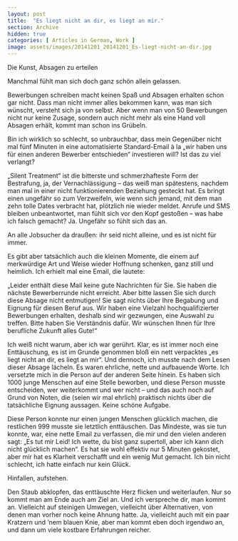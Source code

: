 ```yaml
---
layout: post
title:  "Es liegt nicht an dir, es liegt an mir."
section: Archive
hidden: true
categories: [ Articles in German, Work ]
image: assets/images/20141201_20141201_Es-liegt-nicht-an-dir.jpg
---
```



Die Kunst, Absagen zu erteilen

Manchmal fühlt man sich doch ganz schön allein gelassen.

Bewerbungen schreiben macht keinen Spaß und Absagen erhalten schon gar nicht. Dass man nicht immer alles bekommen kann, was man sich wünscht, versteht sich ja von selbst. Aber wenn man von 50 Bewerbungen nicht nur keine Zusage, sondern auch nicht mehr als eine Hand voll Absagen erhält, kommt man schon ins Grübeln.

Bin ich wirklich so schlecht, so unbrauchbar, dass mein Gegenüber nicht mal fünf Minuten in eine automatisierte Standard-Email à la „wir haben uns für einen anderen Bewerber entschieden“ investieren will? Ist das zu viel verlangt?

„Silent Treatment“ ist die bitterste und schmerzhafteste Form der Bestrafung, ja, der Vernachlässigung – das weiß man spätestens, nachdem man mal in einer nicht funktionierenden Beziehung gesteckt hat. Es bringt einen ungefähr so zum Verzweifeln, wie wenn sich jemand, mit dem man zehn tolle Dates verbracht hat, plötzlich nie wieder meldet. Anrufe und SMS bleiben unbeantwortet, man fühlt sich vor den Kopf gestoßen – was habe ich falsch gemacht? Ja. Ungefähr so fühlt sich das an.

An alle Jobsucher da draußen: ihr seid nicht alleine, und es ist nicht für immer.

Es gibt aber tatsächlich auch die kleinen Momente, die einem auf merkwürdige Art und Weise wieder Hoffnung schenken, ganz still und heimlich. Ich erhielt mal eine Email, die lautete:

„Leider enthält diese Mail keine gute Nachrichten für Sie. Sie haben die nächste Bewerberrunde nicht erreicht. Aber bitte lassen Sie sich durch diese Absage nicht entmutigen! Sie sagt nichts über Ihre Begabung und Eignung für diesen Beruf aus. Wir haben eine Vielzahl hochqualifizierter Bewerbungen erhalten, deshalb sind wir gezwungen, eine Auswahl zu treffen. Bitte haben Sie Verständnis dafür. Wir wünschen Ihnen für Ihre berufliche Zukunft alles Gute!“

Ich weiß nicht warum, aber ich war gerührt. Klar, es ist immer noch eine Enttäuschung, es ist im Grunde genommen bloß ein nett verpacktes „es liegt nicht an dir, es liegt an mir“. Und dennoch, ich musste nach dem Lesen dieser Absage lächeln. Es waren ehrliche, nette und aufbauende Worte. Ich versetzte mich in die Person auf der anderen Seite hinein. Es haben sich 1000 junge Menschen auf eine Stelle beworben, und diese Person musste entscheiden, wer weiterkommt und wer nicht – und das auch noch auf Grund von Noten, die (seien wir mal ehrlich) praktisch nichts über die tatsächliche Eignung aussagen. Keine schöne Aufgabe.

Diese Person konnte nur einen jungen Menschen glücklich machen, die restlichen 999 musste sie letztlich enttäuschen. Das Mindeste, was sie tun konnte, war, eine nette Email zu verfassen, die mir und den vielen anderen sagt: „Es tut mir Leid! Ich wette, du bist ganz supertoll, aber ich kann dich nicht glücklich machen“. Es hat sie wohl effektiv nur 5 Minuten gekostet, aber mir hat es Klarheit verschafft und ein wenig Mut gemacht. Ich bin nicht schlecht, ich hatte einfach nur kein Glück.

Hinfallen, aufstehen.

Den Staub abklopfen, das enttäuschte Herz flicken und weiterlaufen. Nur so kommt man am Ende auch am Ziel an. Und ich verspreche dir, man kommt an. Vielleicht auf steinigen Umwegen, vielleicht über Alternativen, von denen man vorher noch keine Ahnung hatte. Ja, vielleicht auch mit ein paar Kratzern und ’nem blauen Knie, aber man kommt eben doch irgendwo an, und dann um viele kostbare Erfahrungen reicher.

 

